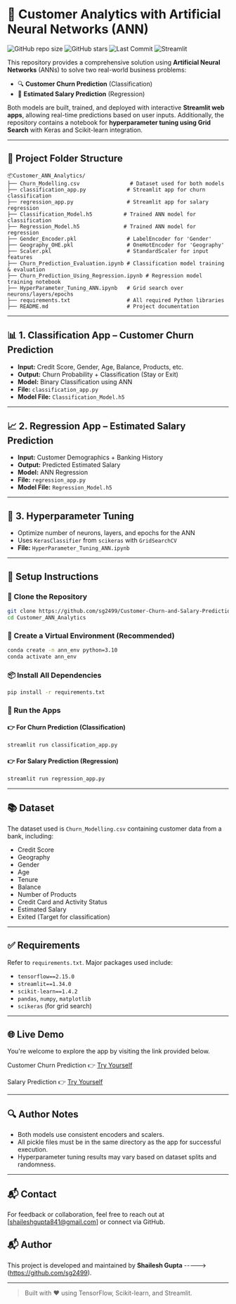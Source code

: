 # 🧠 Customer Analytics with Artificial Neural Networks (ANN)

![GitHub repo size](https://img.shields.io/github/repo-size/sg2499/Customer-Churn-and-Salary-Prediction-ANN)
![GitHub stars](https://img.shields.io/github/stars/sg2499/Customer-Churn-and-Salary-Prediction-ANN?style=social)
![Last Commit](https://img.shields.io/github/last-commit/sg2499/Customer-Churn-and-Salary-Prediction-ANN)
![Streamlit](https://img.shields.io/badge/Built%20With-Streamlit-orange)

This repository provides a comprehensive solution using **Artificial Neural Networks** (ANNs) to solve two real-world business problems:

- 🔍 **Customer Churn Prediction** (Classification)
- 💼 **Estimated Salary Prediction** (Regression)

Both models are built, trained, and deployed with interactive **Streamlit web apps**, allowing real-time predictions based on user inputs. Additionally, the repository contains a notebook for **hyperparameter tuning using Grid Search** with Keras and Scikit-learn integration.

---

## 📁 Project Folder Structure

```
📦Customer_ANN_Analytics/
├── Churn_Modelling.csv                # Dataset used for both models
├── classification_app.py             # Streamlit app for churn classification
├── regression_app.py                 # Streamlit app for salary regression
├── Classification_Model.h5          # Trained ANN model for classification
├── Regression_Model.h5              # Trained ANN model for regression
├── Gender_Encoder.pkl                # LabelEncoder for 'Gender'
├── Geography_OHE.pkl                 # OneHotEncoder for 'Geography'
├── Scaler.pkl                        # StandardScaler for input features
├── Churn_Prediction_Evaluation.ipynb # Classification model training & evaluation
├── Churn_Prediction_Using_Regression.ipynb # Regression model training notebook
├── HyperParameter_Tuning_ANN.ipynb   # Grid search over neurons/layers/epochs
├── requirements.txt                  # All required Python libraries
├── README.md                         # Project documentation
```

---

## 📊 1. Classification App – Customer Churn Prediction

- **Input:** Credit Score, Gender, Age, Balance, Products, etc.
- **Output:** Churn Probability + Classification (Stay or Exit)
- **Model:** Binary Classification using ANN
- **File:** `classification_app.py`
- **Model File:** `Classification_Model.h5`

---

## 📈 2. Regression App – Estimated Salary Prediction

- **Input:** Customer Demographics + Banking History
- **Output:** Predicted Estimated Salary
- **Model:** ANN Regression
- **File:** `regression_app.py`
- **Model File:** `Regression_Model.h5`

---

## 🧪 3. Hyperparameter Tuning

- Optimize number of neurons, layers, and epochs for the ANN
- Uses `KerasClassifier` from `scikeras` with `GridSearchCV`
- **File:** `HyperParameter_Tuning_ANN.ipynb`

---

## 💾 Setup Instructions

### 🔧 Clone the Repository

```bash
git clone https://github.com/sg2499/Customer-Churn-and-Salary-Prediction-ANN.git
cd Customer_ANN_Analytics
```

### 🐍 Create a Virtual Environment (Recommended)

```bash
conda create -n ann_env python=3.10
conda activate ann_env
```

### 📦 Install All Dependencies

```bash
pip install -r requirements.txt
```

### 🧪 Run the Apps

#### 👉 For Churn Prediction (Classification)

```bash
streamlit run classification_app.py
```

#### 👉 For Salary Prediction (Regression)

```bash
streamlit run regression_app.py
```

---

## 📚 Dataset

The dataset used is `Churn_Modelling.csv` containing customer data from a bank, including:

- Credit Score
- Geography
- Gender
- Age
- Tenure
- Balance
- Number of Products
- Credit Card and Activity Status
- Estimated Salary
- Exited (Target for classification)

---

## ✅ Requirements

Refer to `requirements.txt`. Major packages used include:

- `tensorflow==2.15.0`
- `streamlit==1.34.0`
- `scikit-learn==1.4.2`
- `pandas`, `numpy`, `matplotlib`
- `scikeras` (for grid search)

---

## 🌐 Live Demo

You're welcome to explore the app by visiting the link provided below.

Customer Churn Prediction 👉 [Try Yourself](https://customer-churn-and-salary-prediction-ann-krgtkngzvxxpsr4dk2yla.streamlit.app/)

Salary Prediction 👉 [Try Yourself](https://customer-churn-and-salary-prediction-ann-twvikhotysv6oma8wur3u.streamlit.app/)

---

## 🔍 Author Notes

- Both models use consistent encoders and scalers.
- All pickle files must be in the same directory as the app for successful execution.
- Hyperparameter tuning results may vary based on dataset splits and randomness.

---

## 📬 Contact

For feedback or collaboration, feel free to reach out at [shaileshgupta841@gmail.com] or connect via GitHub.

## 📬 Author

This project is developed and maintained by **Shailesh Gupta** -----> (https://github.com/sg2499).

---

> Built with ❤️ using TensorFlow, Scikit-learn, and Streamlit.
